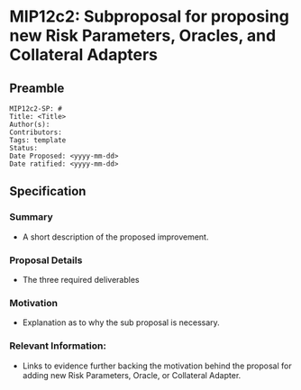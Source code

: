 # MIP12c2: Subproposal for proposing new Risk Parameters, Oracles, and Collateral Adapters

## Preamble
```
MIP12c2-SP: #
Title: <Title>
Author(s):
Contributors:
Tags: template
Status:
Date Proposed: <yyyy-mm-dd>
Date ratified: <yyyy-mm-dd>
```

## Specification 

### Summary

- A short description of the proposed improvement.
    
### Proposal Details
- The three required deliverables 

### Motivation

- Explanation as to why the sub proposal is necessary.

### Relevant Information:

- Links to evidence further backing the motivation behind the proposal for adding new Risk Parameters, Oracle, or Collateral Adapter.
